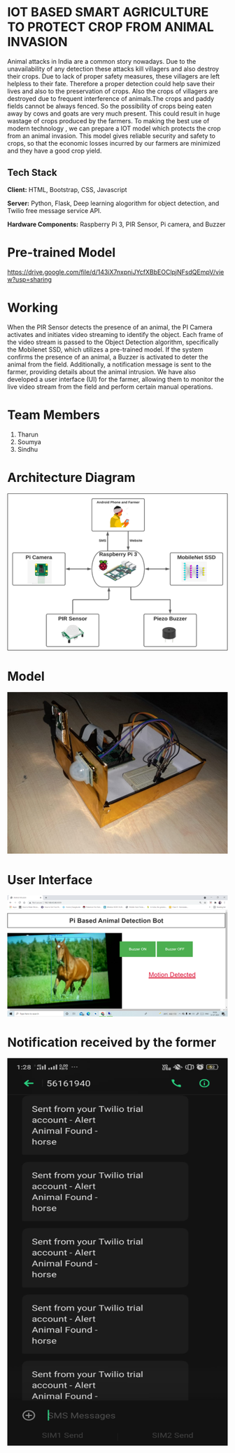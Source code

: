 # IOT BASED SMART AGRICULTURE TO PROTECT CROP FROM ANIMAL INVASION


Animal attacks in India are a common story nowadays. Due to the unavailability of any detection these attacks kill villagers and also destroy their crops. Due to lack of proper safety measures, these villagers are left helpless to their fate. Therefore a proper detection could help save their lives and also to the preservation of crops. Also the crops of villagers are destroyed due to frequent interference of animals.The crops and paddy fields cannot be always fenced. So the possibility of crops being eaten away by cows and goats are very much present. This could result in huge wastage of crops produced by the farmers. To making the best use of modern technology , we can prepare a IOT model which protects the crop from an animal invasion. This model gives reliable security and safety to crops, so that the economic losses incurred by our farmers are minimized and they have a good crop yield.



## Tech Stack

**Client:** HTML, Bootstrap, CSS, Javascript

**Server:** Python, Flask, Deep learning alogorithm for object detection,  and  Twilio free message service API. 

**Hardware Components:** Raspberry Pi 3, PIR Sensor, Pi camera, and Buzzer


# Pre-trained Model 
https://drive.google.com/file/d/143iX7nxpniJYcfXBbEOClpjNFsdQEmpV/view?usp=sharing

# Working

When the PIR Sensor detects the presence of an animal, the PI Camera activates and initiates video streaming to identify the object. Each frame of the video stream is passed to the Object Detection algorithm, specifically the Mobilenet SSD, which utilizes a pre-trained model. If the system confirms the presence of an animal, a Buzzer is activated to deter the animal from the field. Additionally, a notification message is sent to the farmer, providing details about the animal intrusion. We have also developed a user interface (UI) for the farmer, allowing them to monitor the live video stream from the field and perform certain manual operations.

# Team Members
1. Tharun 
2. Soumya 
3. Sindhu

# Architecture Diagram
![alt text](images/Architecture_diagram.png)


# Model 
![alt text](images/Model.jpg)


# User Interface 
![alt text](images/Interface.png)

# Notification received by the former
![alt text](images/Notification.png)





